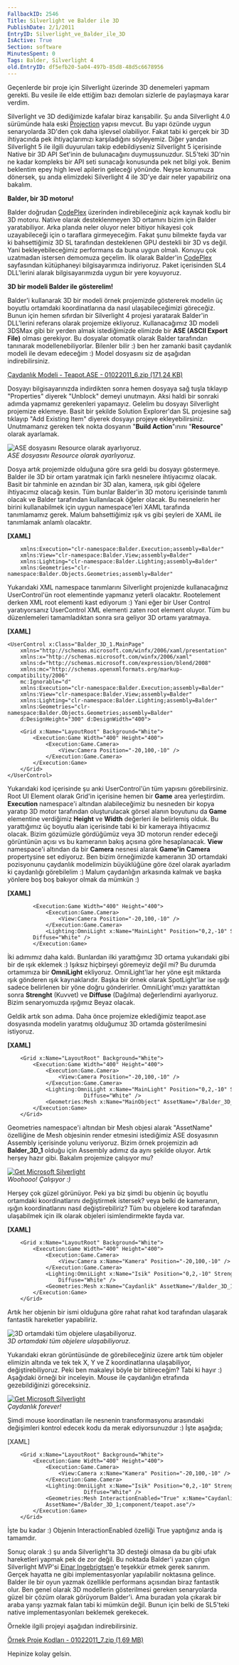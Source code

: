 ```yaml
---
FallbackID: 2546
Title: Silverlight ve Balder ile 3D
PublishDate: 2/1/2011
EntryID: Silverlight_ve_Balder_ile_3D
IsActive: True
Section: software
MinutesSpent: 0
Tags: Balder, Silverlight 4
old.EntryID: df5efb20-5a04-497b-85d8-48d5c6678956
---
```

Geçenlerde bir proje için Silverlight üzerinde 3D denemeleri yapmam
gerekti. Bu vesile ile elde ettiğim bazı demoları sizlerle de paylaşmaya
karar verdim.

Silverlight ve 3D dediğimizde kafalar biraz karışabilir. Şu anda
Silverlight 4.0 sürümünde hala eski
[Projection](http://daron.yondem.com/tr/post/9392035b-c1c2-4149-b4f7-066fce25dd6b)
yapısı mevcut. Bu yapı özünde uygun senaryolarda 3D'den çok daha
işlevsel olabiliyor. Fakat tabi ki gerçek bir 3D ihtiyacında pek
ihtiyaçlarımızı karşıladığını söyleyemiz. Diğer yandan Silverlight 5 ile
ilgili duyuruları takip edebildiyseniz Silverlight 5 içerisinde Native
bir 3D API Set'inin de bulunacağını duymuşsunuzdur. SL5'teki 3D'nin ne
kadar kompleks bir API seti sunacağı konusunda pek net bilgi yok. Benim
beklentim epey high level apilerin geleceği yönünde. Neyse konumuza
dönersek, şu anda elimizdeki Silverlight 4 ile 3D'ye dair neler
yapabiliriz ona bakalım.

**Balder, bir 3D motoru!**

Balder doğrudan [CodePlex](http://balder.codeplex.com/) üzerinden
indirebileceğiniz açık kaynak kodlu bir 3D motoru. Native olarak
desteklenmeyen 3D ortamını bizim için Balder yaratabiliyor. Arka planda
neler oluyor neler bitiyor hikayesi çok uzayabileceği için o taraflara
girmeyeceğim. Fakat şunu bilmekte fayda var ki bahsettiğimiz 3D SL
tarafından desteklenen GPU destekli bir 3D vs değil. Yani
bekleyebileceğimiz performans da buna uygun olmalı. Konuyu çok uzatmadan
istersen demomuza geçelim. İlk olarak Balder'in
[CodePlex](http://balder.codeplex.com/releases/53579/download/155685)
sayfasından kütüphaneyi bilgisayarımıza indiriyoruz. Paket içerisinden
SL4 DLL'lerini alarak bilgisayarımızda uygun bir yere koyuyoruz.

**3D bir modeli Balder ile gösterelim!**

Balder'i kullanarak 3D bir modeli örnek projemizde göstererek modelin üç
boyutlu ortamdaki koordinatlarına da nasıl ulaşabileceğimizi göreceğiz.
Bunun için hemen sıfırdan bir Silverlight 4 projesi yaratarak Balder'in
DLL'lerini referans olarak projemize ekliyoruz. Kullanacağımız 3D modeli
3DSMax gibi bir yerden almak istediğimizde elimizde bir **ASE (ASCII
Export File)** olması gerekiyor. Bu dosyalar otomatik olarak Balder
tarafından tanınarak modellenebiliyorlar. Bilenler bilir :) ben her
zamanki basit çaydanlık modeli ile devam edeceğim :) Model dosyasını siz
de aşağıdan indirebilirsiniz.

[Çaydanlık Modeli - Teapot.ASE - 01022011\_6.zip (171,24
KB)](http://cdn.daron.yondem.com/assets/2546/01022011_6.zip)

Dosyayı bilgisayarınızda indirdikten sonra hemen dosyaya sağ tuşla
tıklayıp "Properties" diyerek "Unblock" demeyi unutmayın. Aksi haldi bir
sonraki adımda yapmamız gerekenleri yapamayız. Gelelim bu dosyayı
Silverlight projemize eklemeye. Basit bir şekilde Solution Explorer'dan
SL projesine sağ tıklayıp "Add Existing Item" diyerek dosyayı projeye
ekleyebilirsiniz. Unutmamanız gereken tek nokta dosyanın "**Build
Action**"ınını "**Resource**" olarak ayarlamak.

![ASE dosyasını Resource olarak
ayarlıyoruz.](http://cdn.daron.yondem.com/assets/2546/01022011_5.png)\
*ASE dosyasını Resource olarak ayarlıyoruz.*

Dosya artık projemizde olduğuna göre sıra geldi bu dosyayı göstermeye.
Balder ile 3D bir ortam yaratmak için farklı nesnelere ihtiyacımız
olacak. Basit bir tahminle en azından bir 3D alan, kamera, ışık gibi
öğelere ihtiyacımız olacağı kesin. Tüm bunlar Balder'in 3D motoru
içerisinde tanımlı olacak ve Balder tarafından kullanılacak öğeler
olacak. Bu nesnelerin her birini kullanabilmek için uygun namespace'leri
XAML tarafında tanımlamamız gerek. Malum bahsettiğimiz ışık vs gibi
şeyleri de XAML ile tanımlamak anlamlı olacaktır.

**[XAML]**

``` {style="font-family: Consolas; font-size: 13; color: black; background: white;"}
    xmlns:Execution="clr-namespace:Balder.Execution;assembly=Balder" 
    xmlns:View="clr-namespace:Balder.View;assembly=Balder"
    xmlns:Lighting="clr-namespace:Balder.Lighting;assembly=Balder"
    xmlns:Geometries="clr-namespace:Balder.Objects.Geometries;assembly=Balder"
```

Yukarıdaki XML namespace tanımlarını Silverlight projenizde
kullanacağınız UserControl'ün root elementinde yapmanız yeterli
olacaktır. Rootelement derken XML root elementi kast ediyorum :) Yani
eğer bir User Control yaratıyorsanız UserControl XML elementi zaten root
element oluyor. Tüm bu düzenlemeleri tamamladıktan sonra sıra geliyor 3D
ortamı yaratmaya.

**[XAML]**

``` {style="font-family: Consolas; font-size: 13; color: black; background: white;"}
<UserControl x:Class="Balder_3D_1.MainPage"
    xmlns="http://schemas.microsoft.com/winfx/2006/xaml/presentation"
    xmlns:x="http://schemas.microsoft.com/winfx/2006/xaml"
    xmlns:d="http://schemas.microsoft.com/expression/blend/2008"
    xmlns:mc="http://schemas.openxmlformats.org/markup-compatibility/2006"
    mc:Ignorable="d"
    xmlns:Execution="clr-namespace:Balder.Execution;assembly=Balder" 
    xmlns:View="clr-namespace:Balder.View;assembly=Balder"
    xmlns:Lighting="clr-namespace:Balder.Lighting;assembly=Balder"
    xmlns:Geometries="clr-namespace:Balder.Objects.Geometries;assembly=Balder"
    d:DesignHeight="300" d:DesignWidth="400">
 
    <Grid x:Name="LayoutRoot" Background="White">
        <Execution:Game Width="400" Height="400">
            <Execution:Game.Camera>
                <View:Camera Position="-20,100,-10" />
            </Execution:Game.Camera>
        </Execution:Game>
    </Grid>
</UserControl>
```

Yukarıdaki kod içerisinde şu anki UserControl'ün tüm yapısını
görebilirsiniz. Root UI Element olarak Grid'in içerisine hemen bir
**Game** area yerleştirdim. **Execution** namespace'i altından
alabileceğimiz bu nesneden bir kopya yaratıp 3D motor tarafından
oluşturulacak görsel alanın boyutunu da **Game** elementine verdiğimiz
**Height** ve **Width** değerleri ile belirlemiş olduk. Bu yarattığımız
üç boyutlu alan içerisinde tabi ki bir kameraya ihtiyacımız olacak.
Bizim gözümüzle gördüğümüz veya 3D motorun render edeceği görüntünün
açısı vs bu kameranın bakış açısına göre hesaplanacak. **View**
namespace'i altından da bir **Camera** nesnesi alarak **Game'in**
**Camera** propertysine set ediyoruz. Ben bizim örneğimizde kameranın 3D
ortamdaki pozisyonunu çaydanlık modelimizin büyüklüğüne göre özel olarak
ayarladım ki çaydanlığı görebilelim :) Malum çaydanlığın arkasında
kalmak ve başka yönlere boş boş bakıyor olmak da mümkün :)

**[XAML]**

``` {style="font-family: Consolas; font-size: 13; color: black; background: white;"}
        <Execution:Game Width="400" Height="400">
            <Execution:Game.Camera>
                <View:Camera Position="-20,100,-10" />
            </Execution:Game.Camera>
            <Lighting:OmniLight x:Name="MainLight" Position="0,2,-10" Strength="0.5" 
        Diffuse="White" />
        </Execution:Game>
```

İki adımımız daha kaldı. Bunlardan ilki yarattığımız 3D ortama
yukarıdaki gibi bir de ışık eklemek :) Işıksız hiçbirşeyi göremeyiz
değil mi? Bu durumda ortamımıza bir **OmniLight** ekliyoruz.
OmniLight'lar her yöne eşit miktarda ışık gönderen ışık kaynaklarıdır.
Başka bir örnek olarak SpotLight'lar ise ışığı sadece belirlenen bir
yöne doğru gönderirler. OmniLight'ımızı yarattıktan sonra **Strenght**
(Kuvvet) ve **Diffuse** (Dağılma) değerlendirni ayarlıyoruz. Bizim
senaryomuzda ışığımız Beyaz olacak.

Geldik artık son adıma. Daha önce projemize eklediğimiz teapot.ase
dosyasında modelin yaratmış olduğumuz 3D ortamda gösterilmesini
istiyoruz.

**[XAML]**

``` {style="font-family: Consolas; font-size: 13; color: black; background: white;"}
    <Grid x:Name="LayoutRoot" Background="White">
        <Execution:Game Width="400" Height="400">
            <Execution:Game.Camera>
                <View:Camera Position="-20,100,-10" />
            </Execution:Game.Camera>
            <Lighting:OmniLight x:Name="MainLight" Position="0,2,-10" Strength="0.5" 
                        Diffuse="White" />
            <Geometries:Mesh x:Name="MainObject" AssetName="/Balder_3D_1;component/teapot.ase"/>
        </Execution:Game>
    </Grid>
```

Geometries namespace'i altından bir Mesh objesi alarak "AssetName"
özelliğine de Mesh objesinin render etmesini istediğimiz ASE dosyasının
Assembly içerisinde yolunu veriyoruz. Bizim örnek projemizin adı
**Balder\_3D\_1** olduğu için Assembly adımız da aynı şekilde oluyor.
Artık herşey hazır gibi. Bakalım projemize çalışıyor mu?

[![Get Microsoft
Silverlight](http://go.microsoft.com/fwlink/?LinkId=161376)](http://go.microsoft.com/fwlink/?LinkID=149156&v=4.0.50826.0)\
*Woohooo! Çalışıyor :)*

Herşey çok güzel görünüyor. Peki ya biz şimdi bu objenin üç boyutlu
ortamdaki koordinatlarını değiştirmek istersek? veya belki de kameranın,
ışığın koordinatlarını nasıl değiştirebiliriz? Tüm bu objelere kod
tarafından ulaşabilmek için ilk olarak objeleri isimlendirmekte fayda
var.

**[XAML]**

``` {style="font-family: Consolas; font-size: 13; color: black; background: white;"}
    <Grid x:Name="LayoutRoot" Background="White">
        <Execution:Game Width="400" Height="400">
            <Execution:Game.Camera>
                <View:Camera x:Name="Kamera" Position="-20,100,-10" />
            </Execution:Game.Camera>
            <Lighting:OmniLight x:Name="Isik" Position="0,2,-10" Strength="0.5" 
                Diffuse="White" />
            <Geometries:Mesh x:Name="Caydanlik" AssetName="/Balder_3D_1;component/teapot.ase"/>
        </Execution:Game>
    </Grid>
```

Artık her objenin bir ismi olduğuna göre rahat rahat kod tarafından
ulaşarak fantastik hareketler yapabiliriz.

![3D ortamdaki tüm objelere
ulaşabiliyoruz.](http://cdn.daron.yondem.com/assets/2546/01022011_3.png)\
*3D ortamdaki tüm objelere ulaşabiliyoruz.*

Yukarıdaki ekran görüntüsünde de görebileceğiniz üzere artık tüm objeler
elimizin altında ve tek tek X, Y ve Z koordinatlarına ulaşabiliyor,
değiştirebiliyoruz. Peki ben makaleyi böyle bir bitireceğim? Tabi ki
hayır :) Aşağıdaki örneği bir inceleyin. Mouse ile çaydanlığın etrafında
gezebildiğinizi göreceksiniz.

[![Get Microsoft
Silverlight](http://go.microsoft.com/fwlink/?LinkId=161376)](http://go.microsoft.com/fwlink/?LinkID=149156&v=4.0.50826.0)\
*Çaydanlık forever!*

Şimdi mouse koordinatları ile nesnenin transformasyonu arasındaki
değişimleri kontrol edecek kodu da merak ediyorsunuzdur :) İşte aşağıda;

[XAML]

``` {style="font-family: Consolas; font-size: 13; color: black; background: white;"}
    <Grid x:Name="LayoutRoot" Background="White">
        <Execution:Game Width="400" Height="400">
            <Execution:Game.Camera>
                <View:Camera x:Name="Kamera" Position="-20,100,-10" />
            </Execution:Game.Camera>
            <Lighting:OmniLight x:Name="Isik" Position="0,2,-10" Strength="0.5" 
                        Diffuse="White" />
            <Geometries:Mesh InteractionEnabled="True" x:Name="Caydanlik" 
            AssetName="/Balder_3D_1;component/teapot.ase"/>
        </Execution:Game>
    </Grid>
```

İşte bu kadar :) Objenin InteractionEnabled özelliği True yaptığınız
anda iş tamamdır.

Sonuç olarak :) şu anda Silverlight'ta 3D desteği olmasa da bu gibi ufak
hareketleri yapmak pek de zor değil. Bu noktada Balder'i yazan çılgın
Silverlight MVP'si [Einar Ingebrigtsen](http://www.ingebrigtsen.info/)'e
teşekkür etmek gerek sanırım. Gerçek hayatta ne gibi implementasyonlar
yapılabilir noktasına gelince. Balder ile bir oyun yazmak özellikle
performans açısından biraz fantastik olur. Ben genel olarak 3D
modellerin gösterilmesi gereken senaryolarda güzel bir çözüm olarak
görüyorum Balder'i. Ama buradan yola çıkarak bir araba yarışı yazmak
falan tabi ki mümkün değil. Bunun için belki de SL5'teki native
implementasyonları beklemek gerekecek.

Örnekle ilgili projeyi aşağıdan indirebilirsiniz.

[Örnek Proje Kodları - 01022011\_7.zip (1,69
MB)](http://cdn.daron.yondem.com/assets/2546/01022011_7.zip)

Hepinize kolay gelsin.


